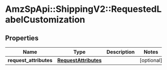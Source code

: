 # AmzSpApi::ShippingV2::RequestedLabelCustomization

## Properties
Name | Type | Description | Notes
------------ | ------------- | ------------- | -------------
**request_attributes** | [**RequestAttributes**](RequestAttributes.md) |  | [optional] 

